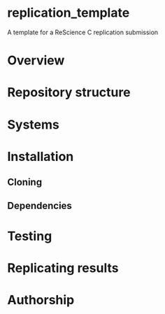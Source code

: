 # replication_template
A template for a ReScience C replication submission

# Overview

# Repository structure

# Systems

# Installation

## Cloning

## Dependencies

# Testing

# Replicating results

# Authorship